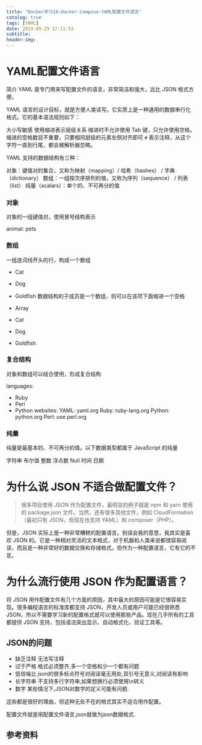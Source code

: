 ```yaml
---
title: "Docker学习18-Docker-Compose-YAML配置文件语言"
catalog: true
tags: [YAML]
date: 2019-09-29 17:11:53
subtitle:
header-img:
---
```

# YAML配置文件语言
简介
YAML 是专门用来写配置文件的语言，非常简洁和强大，远比 JSON 格式方便。

YAML 语言的设计目标，就是方便人类读写。它实质上是一种通用的数据串行化格式。它的基本语法规则如下：

大小写敏感
使用缩进表示层级关系
缩进时不允许使用 Tab 键，只允许使用空格。
缩进的空格数目不重要，只要相同层级的元素左侧对齐即可
`#` 表示注释，从这个字符一直到行尾，都会被解析器忽略。

YAML 支持的数据结构有三种：

对象：键值对的集合，又称为映射（mapping）/ 哈希（hashes） / 字典（dictionary）
数组：一组按次序排列的值，又称为序列（sequence） / 列表（list）
纯量（scalars）：单个的、不可再分的值
### 对象
对象的一组键值对，使用冒号结构表示

animal: pets
### 数组
一组连词线开头的行，构成一个数组

- Cat
- Dog
- Goldfish
数据结构的子成员是一个数组，则可以在该项下面缩进一个空格

- Array
 - Cat
 - Dog
 - Goldfish
### 复合结构
对象和数组可以结合使用，形成复合结构

languages:
 - Ruby
 - Perl
 - Python 
websites:
 YAML: yaml.org 
 Ruby: ruby-lang.org 
 Python: python.org 
 Perl: use.perl.org 
### 纯量
纯量是最基本的、不可再分的值。以下数据类型都属于 JavaScript 的纯量

字符串
布尔值
整数
浮点数
Null
时间
日期

# 为什么说 JSON 不适合做配置文件？
> 很多项目使用 JSON 作为配置文件，最明显的例子就是 npm 和 yarn 使用的 package.json 文件。当然，还有很多其他文件，例如 CloudFormation（最初只有 JSON，但现在也支持 YAML）和 composer（PHP）。

但是，JSON 实际上是一种非常糟糕的配置语言。别误会我的意思，我其实是喜欢 JSON 的。它是一种相对灵活的文本格式，对于机器和人类来说都很容易阅读，而且是一种非常好的数据交换和存储格式。但作为一种配置语言，它有它的不足。

# 为什么流行使用 JSON 作为配置语言？
将 JSON 用作配置文件有几个方面的原因，其中最大的原因可能是它很容易实现。很多编程语言的标准库都支持 JSON，开发人员或用户可能已经很熟悉 JSON，所以不需要学习新的配置格式就可以使用那些产品。现在几乎所有的工具都提供 JSON 支持，包括语法突出显示、自动格式化、验证工具等。

## JSON的问题
- 缺乏注释
无法写注释
- 过于严格
格式必须整齐,多一个空格和少一个都有问题
- 低信噪比
json的很多标点符号对阅读毫无用处,双引号无意义,对阅读有影响
- 长字符串
不支持多行字符串,如果想换行必须使用\n转义
- 数字
某些情况下,JSON对数字的定义可能有问题.

这些都是很好的理由，但这种无处不在的格式其实不适合用作配置。

配置文件就是用配置文件语言,json就做为json数据格式.



## 参考资料
> 
